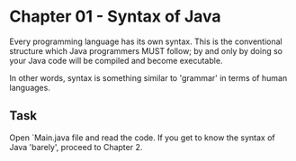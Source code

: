 # Chapter 01 - Syntax of Java

Every programming language has its own syntax. This is the conventional structure which Java programmers MUST follow; by and only by doing so your Java code will be compiled and become executable.

In other words, syntax is something similar to 'grammar' in terms of human languages.

## Task
Open `Main.java file and read the code. If you get to know the syntax of Java 'barely', proceed to Chapter 2.
